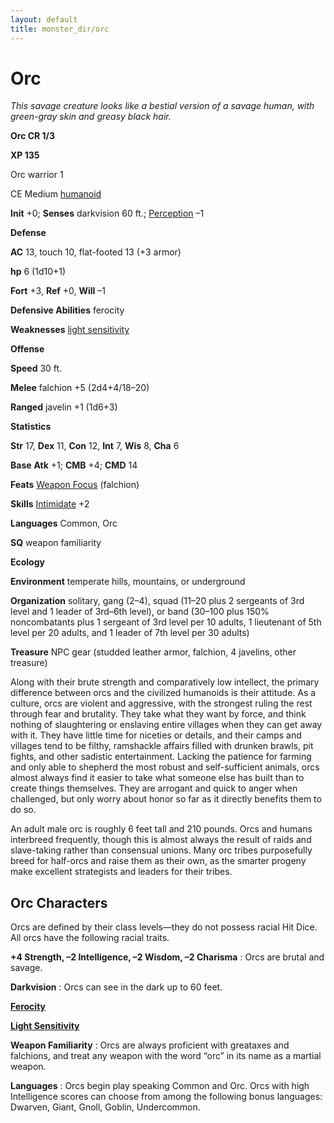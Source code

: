 ```yaml
---
layout: default
title: monster_dir/orc
---
```

# Orc

_This savage creature looks like a bestial version of a savage human, with green-gray skin and greasy black hair._

**Orc CR 1/3**

**XP 135**

Orc warrior 1

CE Medium [humanoid](creatureTypes#_humanoid)

**Init** +0; **Senses** darkvision 60 ft.; [Perception](../skill_dir/perception#_perception) –1

**Defense**

**AC** 13, touch 10, flat-footed 13 (+3 armor)

**hp** 6 (1d10+1)

**Fort** +3, **Ref** +0, **Will** –1

**Defensive Abilities** ferocity

**Weaknesses** [light sensitivity](universalMonsterRules#_light-sensitivity)

**Offense**

**Speed** 30 ft.

**Melee** falchion +5 (2d4+4/18–20)

**Ranged** javelin +1 (1d6+3)

**Statistics**

**Str** 17, **Dex** 11, **Con** 12, **Int** 7, **Wis** 8, **Cha** 6

**Base**  **Atk** +1; **CMB** +4; **CMD** 14

**Feats** [Weapon Focus](../feats#_weapon-focus) (falchion)

**Skills** [Intimidate](../skill_dir/intimidate#_intimidate) +2

**Languages** Common, Orc

**SQ** weapon familiarity

**Ecology**

**Environment** temperate hills, mountains, or underground

**Organization** solitary, gang (2–4), squad (11–20 plus 2 sergeants of 3rd level and 1 leader of 3rd–6th level), or band (30–100 plus 150% noncombatants plus 1 sergeant of 3rd level per 10 adults, 1 lieutenant of 5th level per 20 adults, and 1 leader of 7th level per 30 adults)

**Treasure** NPC gear (studded leather armor, falchion, 4 javelins, other treasure)

Along with their brute strength and comparatively low intellect, the primary difference between orcs and the civilized humanoids is their attitude. As a culture, orcs are violent and aggressive, with the strongest ruling the rest through fear and brutality. They take what they want by force, and think nothing of slaughtering or enslaving entire villages when they can get away with it. They have little time for niceties or details, and their camps and villages tend to be filthy, ramshackle affairs filled with drunken brawls, pit fights, and other sadistic entertainment. Lacking the patience for farming and only able to shepherd the most robust and self-sufficient animals, orcs almost always find it easier to take what someone else has built than to create things themselves. They are arrogant and quick to anger when challenged, but only worry about honor so far as it directly benefits them to do so.

An adult male orc is roughly 6 feet tall and 210 pounds. Orcs and humans interbreed frequently, though this is almost always the result of raids and slave-taking rather than consensual unions. Many orc tribes purposefully breed for half-orcs and raise them as their own, as the smarter progeny make excellent strategists and leaders for their tribes.

## Orc Characters

Orcs are defined by their class levels—they do not possess racial Hit Dice. All orcs have the following racial traits.

**+4 Strength, –2 Intelligence, –2 Wisdom, –2 Charisma** : Orcs are brutal and savage.

**Darkvision** : Orcs can see in the dark up to 60 feet.

**[Ferocity](universalMonsterRules#_ferocity)**

**[Light Sensitivity](universalMonsterRules#_light-sensitivity)**

**Weapon Familiarity** : Orcs are always proficient with greataxes and falchions, and treat any weapon with the word “orc” in its name as a martial weapon.

**Languages** : Orcs begin play speaking Common and Orc. Orcs with high Intelligence scores can choose from among the following bonus languages: Dwarven, Giant, Gnoll, Goblin, Undercommon.

